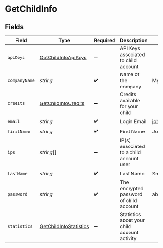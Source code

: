 # GetChildInfo


## Fields

| Field                                                                   | Type                                                                    | Required                                                                | Description                                                             | Example                                                                 |
| ----------------------------------------------------------------------- | ----------------------------------------------------------------------- | ----------------------------------------------------------------------- | ----------------------------------------------------------------------- | ----------------------------------------------------------------------- |
| `apiKeys`                                                               | [GetChildInfoApiKeys](../../models/shared/getchildinfoapikeys.md)       | :heavy_minus_sign:                                                      | API Keys associated to child account                                    |                                                                         |
| `companyName`                                                           | *string*                                                                | :heavy_check_mark:                                                      | Name of the company                                                     | MyCompany                                                               |
| `credits`                                                               | [GetChildInfoCredits](../../models/shared/getchildinfocredits.md)       | :heavy_minus_sign:                                                      | Credits available for your child                                        |                                                                         |
| `email`                                                                 | *string*                                                                | :heavy_check_mark:                                                      | Login Email                                                             | john.smith@example.com                                                  |
| `firstName`                                                             | *string*                                                                | :heavy_check_mark:                                                      | First Name                                                              | John                                                                    |
| `ips`                                                                   | *string*[]                                                              | :heavy_minus_sign:                                                      | IP(s) associated to a child account user                                |                                                                         |
| `lastName`                                                              | *string*                                                                | :heavy_check_mark:                                                      | Last Name                                                               | Smith                                                                   |
| `password`                                                              | *string*                                                                | :heavy_check_mark:                                                      | The encrypted password of child account                                 | abC01De2fGHI3jkL                                                        |
| `statistics`                                                            | [GetChildInfoStatistics](../../models/shared/getchildinfostatistics.md) | :heavy_minus_sign:                                                      | Statistics about your child account activity                            |                                                                         |